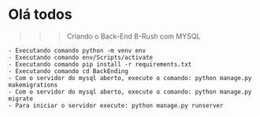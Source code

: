 # Olá todos

>>> Criando o Back-End B-Rush com MYSQL

    - Executando comando python -m venv env
    - Executando comando env/Scripts/activate
    - Executando comando pip install -r requirements.txt
    - Executando comando cd BackEnding
    - Com o servidor do mysql aberto, execute o comando: python manage.py makemigrations
    - Com o servidor do mysql aberto, execute o comando: python manage.py migrate
    - Para iniciar o servidor execute: python manage.py runserver

    
